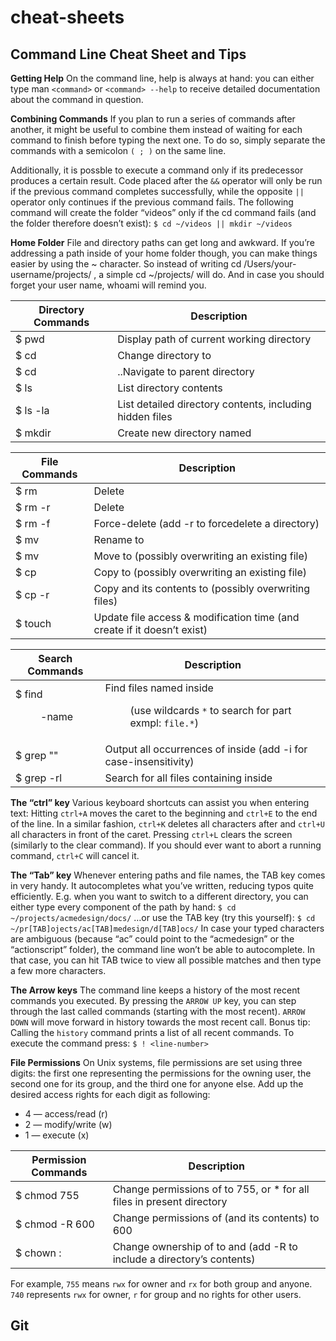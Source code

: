 cheat-sheets
==================

Command Line Cheat Sheet and Tips
---------------------------------

**Getting Help** On the command line, help is always at hand: you can either type man `<command>` or `<command> --help` to receive detailed documentation about the command in question.

**Combining Commands** If you plan to run a series of commands after another, it might be useful to combine them instead of waiting for each command to finish before typing the next one. To do so, simply separate the commands with a semicolon `( ; )` on the same line.

Additionally, it is possble to execute a command only if its predecessor produces a certain result. Code placed after the `&&` operator will only be run if the previous command completes successfully, while the opposite `||` operator only continues if the previous command fails. The following command will create the folder “videos” only if the cd command fails (and the folder therefore doesn’t exist): `$ cd ~/videos || mkdir ~/videos`

**Home Folder** File and directory paths can get long and awkward. If you’re addressing a path inside of your home folder though, you can make things easier by using the ~ character. So instead of writing cd /Users/your-username/projects/ , a simple cd ~/projects/ will do. And in case you should forget your user name, whoami will remind you. 

Directory Commands   | Description
---------------------|----------------------------------------------------------------------------------
$ pwd                | Display path of current working directory
$ cd <directory>     | Change directory to <directory>
$ cd                 | ..Navigate to parent directory
$ ls                 | List directory contents
$ ls -la             | List detailed directory contents, including hidden files
$ mkdir <directory>  | Create new directory named <directory>

File Commands                     | Description
----------------------------------|----------------------------------------------------------------------------------
$ rm <file>                       | Delete <file>
$ rm -r <directory>               | Delete <directory>
$ rm -f <file>                    | Force-delete <file> (add -r to forcedelete a directory)   
$ mv <file-old> <file-new>        | Rename <file-old> to <file-new>
$ mv <file> <directory>           | Move <file> to <directory> (possibly overwriting an existing file)
$ cp <file> <directory>           | Copy <file> to <directory> (possibly overwriting an existing file)
$ cp -r <directory1> <directory2> | Copy <directory1> and its contents to <directory2> (possibly overwriting files)
$ touch <file>                    | Update file access & modification time (and create <file> if it doesn’t exist)

Search Commands           | Description
--------------------------|----------------------------------------------------------------------------------
$ find <dir> -name <file> | Find files named <file> inside <dir> (use wildcards `*` to search for part exmpl: `file.*`)
$ grep "<text>" <file>    | Output all occurrences of <text> inside <file> (add -i for case-insensitivity)
$ grep -rl <text> <dir>   | Search for all files containing <text> inside <dir>

**The “ctrl” key** Various keyboard shortcuts can assist you when entering text: Hitting `ctrl+A` moves the caret to the beginning and `ctrl+E` to the end of the line. In a similar fashion, `ctrl+K` deletes all characters after and `ctrl+U` all
characters in front of the caret. Pressing `ctrl+L` clears the screen (similarly to the clear command). If you should ever want to abort a running command, `ctrl+C` will cancel it.

**The “Tab” key** Whenever entering paths and file names, the TAB key comes in very handy. It autocompletes what you’ve written, reducing typos quite efficiently. E.g. when you want to switch to a different directory, you can either type every component of the path by hand: `$ cd ~/projects/acmedesign/docs/` …or use the TAB key (try this yourself): `$ cd ~/pr[TAB]ojects/ac[TAB]medesign/d[TAB]ocs/` In case your typed characters are ambiguous (because “ac” could point to the “acmedesign” or the “actionscript” folder), the command line won’t be able to autocomplete. In that case, you can hit TAB twice to view all possible matches and then type a few more characters.

**The Arrow keys** The command line keeps a history of the most recent commands you executed. By pressing the `ARROW UP` key, you can step through the last called commands (starting with the most recent). `ARROW DOWN` will move forward in history towards the most recent call. Bonus tip: Calling the `history` command prints a list of all recent commands. To execute the command press: `$ ! <line-number>`

**File Permissions** On Unix systems, file permissions are set using three digits: the first one representing the permissions for the owning user, the second one for its group, and the third one for anyone else. Add up the desired access rights for each digit as following:

- 4 — access/read (r)
- 2 — modify/write (w)
- 1 — execute (x)

Permission Commands           | Description
------------------------------|--------------------------------------------------------------------------------------------
$ chmod 755 <file>            | Change permissions of <file> to 755, or * for all files in present directory
$ chmod -R 600 <directory>    | Change permissions of <directory> (and its contents) to 600
$ chown <user>:<group> <file> | Change ownership of <file> to <user> and <group> (add -R to include a directory’s contents)

For example, `755` means `rwx` for owner and `rx` for both group and anyone. `740` represents `rwx` for owner, `r` for group and no rights for other users.





Git
---
